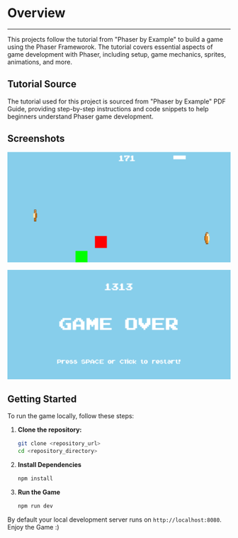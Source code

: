 # Overview
---
This projects follow the tutorial from "Phaser by Example" to build a game using the Phaser Frameworok. The tutorial covers essential aspects of game development with Phaser, including setup, game mechanics, sprites, animations, and more.

## Tutorial Source

The tutorial used for this project is sourced from "Phaser by Example" PDF Guide, providing step-by-step instructions and code snippets to help beginners understand Phaser game development.

## Screenshots

![Screenshot 1](public/ss1.png)

![Screenshot 2](public/ss2.png)

## Getting Started

To run the game locally, follow these steps:

1. **Clone the repository:**
   ```bash
   git clone <repository_url>
   cd <repository_directory>
   ```
2. **Install Dependencies**
   ```bash
   npm install
   ```
3. **Run the Game**
   ```bash
   npm run dev
   ```
By default your local development server runs on `http://localhost:8080`.
Enjoy the Game :) 